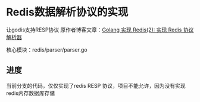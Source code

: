 # Redis数据解析协议的实现
让godis支持RESP协议
原作者博客文章：[Golang 实现 Redis(2): 实现 Redis 协议解析器](https://www.cnblogs.com/Finley/p/11923168.html)

核心模块：redis/parser/parser.go

## 进度
当前分支的代码，仅仅实现了redis RESP 协议，项目不能允许，因为没有实现redis内存数据库存储